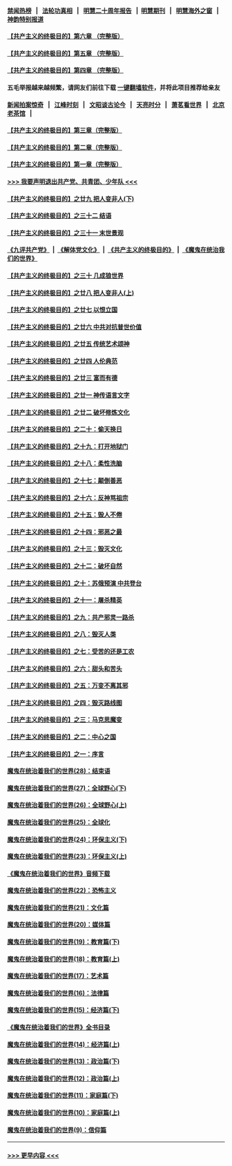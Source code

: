 #### [禁闻热榜](热点新闻.md?=0)  &nbsp;&nbsp;|&nbsp;&nbsp; [法轮功真相](https://github.com/gfw-breaker/truth/blob/master/README.md?=0) &nbsp;&nbsp;|&nbsp;&nbsp; [明慧二十周年报告](https://github.com/gfw-breaker/mh-reports/blob/master/README.md?=0) &nbsp;&nbsp;|&nbsp;&nbsp;[明慧期刊](https://github.com/gfw-breaker/mh-qikan) &nbsp;&nbsp;|&nbsp;&nbsp; [明慧海外之窗](https://github.com/gfw-breaker/mh-news/blob/master/README.md?=0) &nbsp;&nbsp;|&nbsp;&nbsp; [神韵特别报道](https://github.com/gfw-breaker/mh-news/blob/master/shenyun.md?=0)
#### [【共产主义的终极目的】第六章 （完整版）](../pages/nsc422/n11428913.md?t=02251831) 
#### [【共产主义的终极目的】第五章 （完整版）](../pages/nsc422/n11428912.md?t=02251831) 
#### [【共产主义的终极目的】第四章 （完整版）](../pages/nsc422/n11428907.md?t=02251831) 
#### 五毛举报越来越频繁，请网友们前往下载 [一键翻墙软件](https://github.com/gfw-breaker/ssr-accounts)，并将此项目推荐给亲友
#### [新闻拍案惊奇](https://github.com/gfw-breaker/banned-news/blob/master/pages/link4.md) &nbsp;&nbsp;|&nbsp;&nbsp; [江峰时刻](https://github.com/gfw-breaker/banned-news/blob/master/pages/link4.md) &nbsp;&nbsp;|&nbsp;&nbsp; [文昭谈古论今](https://github.com/gfw-breaker/banned-news/blob/master/pages/link4.md) &nbsp;&nbsp;|&nbsp;&nbsp; [天亮时分](https://github.com/gfw-breaker/banned-news/blob/master/pages/link4.md) &nbsp;&nbsp;|&nbsp;&nbsp; [萧茗看世界](https://github.com/gfw-breaker/banned-news/blob/master/pages/link4.md) &nbsp;&nbsp;|&nbsp;&nbsp; [北京老茶馆](https://github.com/gfw-breaker/banned-news/blob/master/pages/link4.md) &nbsp;&nbsp;|&nbsp;&nbsp; 
#### [【共产主义的终极目的】第三章（完整版）](../pages/nsc422/n11428848.md?t=02251831) 
#### [【共产主义的终极目的】第二章（完整版）](../pages/nsc422/n11428831.md?t=02251831) 
#### [【共产主义的终极目的】第一章（完整版）](../pages/nsc422/n11417651.md?t=02251831) 
#### [>>> 我要声明退出共产党、共青团、少年队 <<<](https://github.com/begood0513/goodnews/blob/master/quit/letter.md) 
#### [【共产主义的终极目的】之廿九 把人变非人(下)](../pages/nsc422/n11344140.md?t=02251831) 
#### [【共产主义的终极目的】之三十二 结语](../pages/nsc422/n11360535.md?t=02251831) 
#### [【共产主义的终极目的】之三十一 末世景观](../pages/nsc422/n11351129.md?t=02251831) 
#### [《九评共产党》](https://github.com/begood0513/9ping.md/blob/master/README.md) &nbsp;|&nbsp; [《解体党文化》](../../../../jtdwh.md/blob/master/README.md)  &nbsp;|&nbsp; [《共产主义的终极目的》](../../../../gczydzjmd.md/blob/master/README.md) &nbsp;|&nbsp; [《魔鬼在统治我们的世界》](../../../../mgztzwmdsj.md/blob/master/README.md) 
#### [【共产主义的终极目的】之三十 几成狼世界](../pages/nsc422/n11348280.md?t=02251831) 
#### [【共产主义的终极目的】之廿八 把人变非人(上)](../pages/nsc422/n11340492.md?t=02251831) 
#### [【共产主义的终极目的】之廿七 以恨立国](../pages/nsc422/n11336944.md?t=02251831) 
#### [【共产主义的终极目的】之廿六 中共对抗普世价值](../pages/nsc422/n11324785.md?t=02251831) 
#### [【共产主义的终极目的】之廿五 传统艺术颂神](../pages/nsc422/n11296396.md?t=02251831) 
#### [【共产主义的终极目的】之廿四 人伦典范](../pages/nsc422/n11296397.md?t=02251831) 
#### [【共产主义的终极目的】之廿三 富而有德](../pages/nsc422/n11283598.md?t=02251831) 
#### [【共产主义的终极目的】之廿一 神传语言文字](../pages/nsc422/n11263265.md?t=02251831) 
#### [【共产主义的终极目的】之廿二 破坏修炼文化](../pages/nsc422/n11245728.md?t=02251831) 
#### [【共产主义的终极目的】之二十：偷天换日](../pages/nsc422/n11238846.md?t=02251831) 
#### [【共产主义的终极目的】之十九：打开地狱门](../pages/nsc422/n11206376.md?t=02251831) 
#### [【共产主义的终极目的】之十八：柔性洗脑](../pages/nsc422/n11199994.md?t=02251831) 
#### [【共产主义的终极目的】之十七：颠倒善恶](../pages/nsc422/n11179782.md?t=02251831) 
#### [【共产主义的终极目的】之十六：反神骂祖宗](../pages/nsc422/n11166798.md?t=02251831) 
#### [【共产主义的终极目的】之十五：毁人不倦](../pages/nsc422/n11166792.md?t=02251831) 
#### [【共产主义的终极目的】之十四：邪恶之最](../pages/nsc422/n11150249.md?t=02251831) 
#### [【共产主义的终极目的】之十三：毁灭文化](../pages/nsc422/n11135227.md?t=02251831) 
#### [【共产主义的终极目的】之十二：破坏自然](../pages/nsc422/n11135214.md?t=02251831) 
#### [【共产主义的终极目的】之十：苏俄预演 中共登台](../pages/nsc422/n11118424.md?t=02251831) 
#### [【共产主义的终极目的】之十一：屠杀精英](../pages/nsc422/n11118442.md?t=02251831) 
#### [【共产主义的终极目的】之九：共产邪灵一路杀](../pages/nsc422/n11114139.md?t=02251831) 
#### [【共产主义的终极目的】之八：毁灭人类](../pages/nsc422/n11108503.md?t=02251831) 
#### [【共产主义的终极目的】之七：受苦的还是工农](../pages/nsc422/n11101809.md?t=02251831) 
#### [【共产主义的终极目的】之六：甜头和苦头](../pages/nsc422/n11096971.md?t=02251831) 
#### [【共产主义的终极目的】之五：万变不离其邪](../pages/nsc422/n11091285.md?t=02251831) 
#### [【共产主义的终极目的】之四：毁灭路线图](../pages/nsc422/n11086284.md?t=02251831) 
#### [【共产主义的终极目的】之三：马克思魔变](../pages/nsc422/n11061941.md?t=02251831) 
#### [【共产主义的终极目的】之二：中心之国](../pages/nsc422/n11047728.md?t=02251831) 
#### [【共产主义的终极目的】之一：序言](../pages/nsc422/n11086077.md?t=02251831) 
#### [魔鬼在统治着我们的世界(28)：结束语](../pages/nsc422/n10936246.md?t=02251831) 
#### [魔鬼在统治着我们的世界(27)：全球野心(下)](../pages/nsc422/n10928319.md?t=02251831) 
#### [魔鬼在统治着我们的世界(26)：全球野心(上)](../pages/nsc422/n10900318.md?t=02251831) 
#### [魔鬼在统治着我们的世界(25)：全球化](../pages/nsc422/n10788205.md?t=02251831) 
#### [魔鬼在统治着我们的世界(24)：环保主义(下)](../pages/nsc422/n10695307.md?t=02251831) 
#### [魔鬼在统治着我们的世界(23)：环保主义(上)](../pages/nsc422/n10688613.md?t=02251831) 
#### [《魔鬼在统治着我们的世界》音频下载](../pages/nsc422/n10635553.md?t=02251831) 
#### [魔鬼在统治着我们的世界(22)：恐怖主义](../pages/nsc422/n10614727.md?t=02251831) 
#### [魔鬼在统治着我们的世界(21)：文化篇](../pages/nsc422/n10597706.md?t=02251831) 
#### [魔鬼在统治着我们的世界(20)：媒体篇](../pages/nsc422/n10586579.md?t=02251831) 
#### [魔鬼在统治着我们的世界(19)：教育篇(下)](../pages/nsc422/n10564808.md?t=02251831) 
#### [魔鬼在统治着我们的世界(18)：教育篇(上)](../pages/nsc422/n10526970.md?t=02251831) 
#### [魔鬼在统治着我们的世界(17)：艺术篇](../pages/nsc422/n10499093.md?t=02251831) 
#### [魔鬼在统治着我们的世界(16)：法律篇](../pages/nsc422/n10485969.md?t=02251831) 
#### [魔鬼在统治着我们的世界(15)：经济篇(下)](../pages/nsc422/n10469975.md?t=02251831) 
#### [《魔鬼在统治着我们的世界》全书目录](../pages/nsc422/n10464261.md?t=02251831) 
#### [魔鬼在统治着我们的世界(14)：经济篇(上)](../pages/nsc422/n10457370.md?t=02251831) 
#### [魔鬼在统治着我们的世界(13)：政治篇(下)](../pages/nsc422/n10448270.md?t=02251831) 
#### [魔鬼在统治着我们的世界(12)：政治篇(上)](../pages/nsc422/n10444576.md?t=02251831) 
#### [魔鬼在统治着我们的世界(11)：家庭篇(下)](../pages/nsc422/n10440961.md?t=02251831) 
#### [魔鬼在统治着我们的世界(10)：家庭篇(上)](../pages/nsc422/n10435448.md?t=02251831) 
#### [魔鬼在统治着我们的世界(9)：信仰篇](../pages/nsc422/n10432159.md?t=02251831) 

----
#### [ >>> 更早内容 <<< ](../indexes/nsc422-earlier.md)
